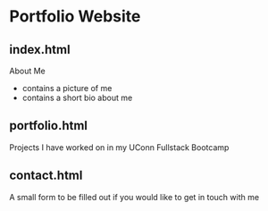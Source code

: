 # Portfolio Website


## index.html

About Me
* contains a picture of me
* contains a short bio about me


## portfolio.html

Projects I have worked on in my UConn Fullstack Bootcamp

## contact.html

A small form to be filled out if you would like to get in touch with me


